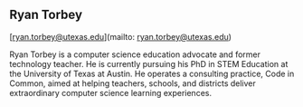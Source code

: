 ## Ryan Torbey

[ryan.torbey@utexas.edu](mailto: ryan.torbey@utexas.edu)

Ryan Torbey is a computer science education advocate and former technology teacher. He is currently pursuing his PhD in STEM Education at the University of Texas at Austin. He operates a consulting practice, Code in Common, aimed at helping teachers, schools, and districts deliver extraordinary computer science learning experiences.
